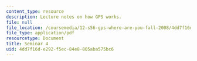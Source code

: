 ```yaml
---
content_type: resource
description: Lecture notes on how GPS works.
file: null
file_location: /coursemedia/12-s56-gps-where-are-you-fall-2008/4dd7f16de292f5ec84e8805aba575bc6_12s56_sem04.pdf
file_type: application/pdf
resourcetype: Document
title: Seminar 4
uid: 4dd7f16d-e292-f5ec-84e8-805aba575bc6
---
```

